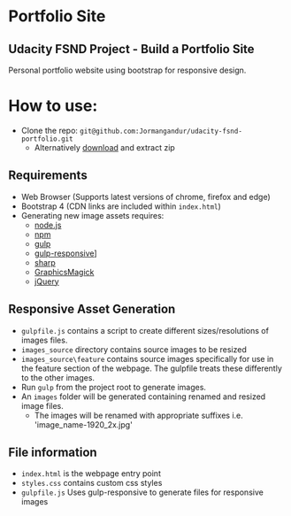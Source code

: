 # Portfolio Site
Udacity FSND Project - Build a Portfolio Site
---------------------
Personal portfolio website using bootstrap for responsive design.

How to use:
============
* Clone the repo: ``` git@github.com:Jormangandur/udacity-fsnd-portfolio.git ```
  * Alternatively [download]("https://github.com/Jormangandur/udacity-fsnd-portfolio-site/archive/master.zip") and extract zip

## Requirements
* Web Browser (Supports latest versions of chrome, firefox and edge)
* Bootstrap 4 (CDN links are included within ```index.html```)
* Generating new image assets requires:
  * [node.js](https://nodejs.org/en/)
  * [npm](https://www.npmjs.com/)
  * [gulp](http://gulpjs.com/)
  * [gulp-responsive](https://github.com/mahnunchik/gulp-responsive)]
  * [sharp](https://github.com/lovell/sharp)
  * [GraphicsMagick](http://www.graphicsmagick.org/)
  * [jQuery](https://jquery.com/)

## Responsive Asset Generation
* ```gulpfile.js``` contains a script to create different sizes/resolutions of images files.
* ```images_source``` directory contains source images to be resized
* ```images_source\feature``` contains source images specifically for use in the feature section of the webpage. The gulpfile treats these differently to the other images.
* Run ```gulp``` from the project root to generate images.
* An ```images``` folder will be generated containing renamed and resized image files.
  * The images will be renamed with appropriate suffixes i.e. 'image_name-1920_2x.jpg'

## File information
* ```index.html``` is the webpage entry point
* ```styles.css``` contains custom css styles
* ```gulpfile.js``` Uses gulp-responsive to generate files for responsive images
